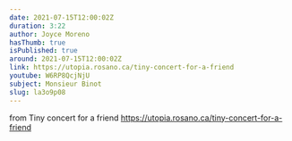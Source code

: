 ```yaml
---
date: 2021-07-15T12:00:02Z
duration: 3:22
author: Joyce Moreno
hasThumb: true
isPublished: true
around: 2021-07-15T12:00:02Z
link: https://utopia.rosano.ca/tiny-concert-for-a-friend
youtube: W6RP8QcjNjU
subject: Monsieur Binot
slug: la3o9p08
---
```

from Tiny concert for a friend https://utopia.rosano.ca/tiny-concert-for-a-friend
